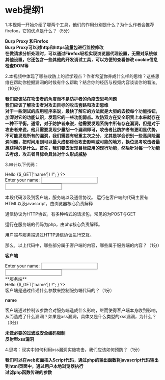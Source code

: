 <h1>
 web提纲1
</h1>
1.本视频一开始介绍了哪两个工具，他们的作用分别是什么？为什么作者会推荐firefox，它的优点是什么？（5分）

**Burp Proxy 和Firefox<br>
Burp Proxy可以对http和https流量包进行监控修改<br>
在做请求分析处理时，可以通过Firefox轻松实现浏览器代理设置，无需对系统做其他设置，它还包含一些其他的开发调试工具，可以方便的查看修改 cookie信息检查DOM等**

2.本视频中体现了哪些攻防上的哲学观点？作者希望你养成什么样的思维？这些思维在帮助你挖掘漏洞的时候有什么帮助？结合你的经历与视频内容谈谈你的看法。（10分）

**我们应该站在攻击者的角度而不是防护者的角度去思考问题<br>我们应该了解攻击者对攻击目标的攻击套路和攻击思维<br>对于一些测试的应用程序来说，最快了解它的方法就是大胆的去按每个功能按钮，加深对它的功能认识，发现它的一些功能弱点。攻防双方在安全职责上本来就存在一种不平衡，通常，对于防护者来说，他需要发现系统中所有存在漏洞，但是对于攻击者来说，他只需要发现少量胡一个漏洞即可，攻击者比防护者有更明显优势。不可能发现所有的漏洞，我们需要有轻重主次之分，尤其是学会识别一些高风险漏洞问题，把时间用到可以最大成都降低攻击影响或可能的地方，换位思考攻击者最想获得的是什么。首先，我们要去发现目标应用的现行功能，然后针对每一个功能去考虑，攻击者目标会具体对什么形成威胁**

3.审计以下代码：
<?php
if(isset($_GET[ ' name ' ])){
echo "<h1>Hello {$_GET['name']} !</h1>";
}
?>
<form method="GET">
Enter your name: <input type="input" name="name"><br>
<input type=" submit">


本段代码涉及到客户端，服务端以及通信协议。
运行在客户端的代码主要有HTML以及javascript，由浏览器核心负责解释

通信协议为HTTP协议，有多种格式的请求包，常见的为POST与GET

运行在服务端的代码为php，由php核心负责解释。

用户端与服务端通过HTTP通信协议进行交互。

那么，以上代码中，哪些部分属于客户端的内容，哪些属于服务端的内容？（1分）

**客户端**<br>
<form method="GET">
Enter your name: <input type="input" name="name"><br>
<input type=" submit"><br>
**服务端**<br>
<?php
if(isset($_GET[ ' name ' ])){
echo "<h1>Hello {$_GET['name']} !</h1>";
}
?><br>
客户端是通过传递什么参数来控制服务端代码的？（1分）

**name**

客户端通过控制该参数会对服务端造成什么影响，继而使得客户端本身收到影响，从而造成了什么漏洞？如果是xss漏洞，具体又是什么类型的xss漏洞，为什么？（3分）

**未做必要的过滤或安全编码限制<br>反射型xss漏洞**

4.思考：现实中如何利用xss漏洞实施攻击，我们应该如何预防？（1分）

**我们可以在web页面插入Script代码，通过php的输出函数将javascript代码输出到html页面中，通过用户本地浏览器执行<br>过滤php函数传递的参数**